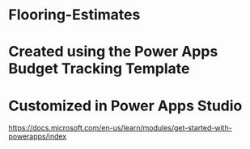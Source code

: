 # Flooring-Estimates
# Created using the Power Apps Budget Tracking Template
# Customized in Power Apps Studio

https://docs.microsoft.com/en-us/learn/modules/get-started-with-powerapps/index
